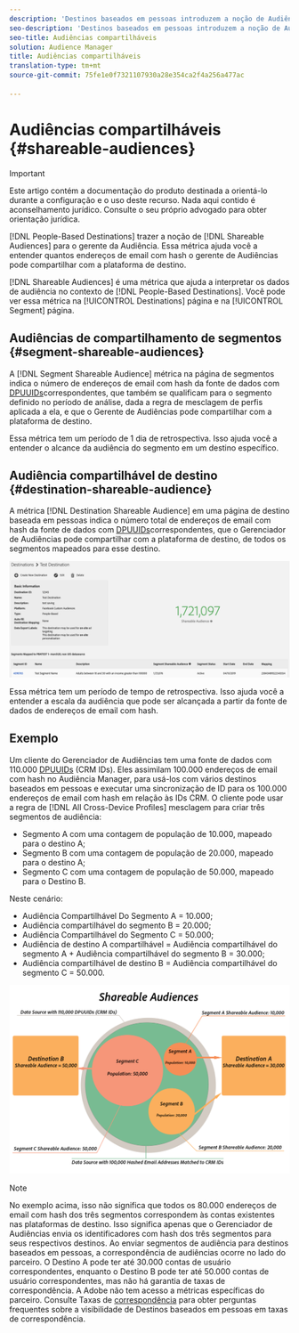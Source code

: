```yaml
---
description: 'Destinos baseados em pessoas introduzem a noção de Audiências compartilháveis ao Gerenciador de Audiências. Essa métrica ajuda você a entender quantos endereços de email com hash o gerente de Audiências pode compartilhar com a plataforma de destino. '
seo-description: 'Destinos baseados em pessoas introduzem a noção de Audiências compartilháveis ao Gerenciador de Audiências. Essa métrica ajuda você a entender quantos endereços de email com hash o gerente de Audiências pode compartilhar com a plataforma de destino. '
seo-title: Audiências compartilháveis
solution: Audience Manager
title: Audiências compartilháveis
translation-type: tm+mt
source-git-commit: 75fe1e0f7321107930a28e354ca2f4a256a477ac

---
```



# Audiências compartilháveis {#shareable-audiences}

>[!IMPORTANT]
>Este artigo contém a documentação do produto destinada a orientá-lo durante a configuração e o uso deste recurso. Nada aqui contido é aconselhamento jurídico. Consulte o seu próprio advogado para obter orientação jurídica.

[!DNL People-Based Destinations] trazer a noção de [!DNL Shareable Audiences] para o gerente da Audiência. Essa métrica ajuda você a entender quantos endereços de email com hash o gerente de Audiências pode compartilhar com a plataforma de destino.

[!DNL Shareable Audiences] é uma métrica que ajuda a interpretar os dados de audiência no contexto de [!DNL People-Based Destinations]. Você pode ver essa métrica na [!UICONTROL Destinations] página e na [!UICONTROL Segment] página.

## Audiências de compartilhamento de segmentos {#segment-shareable-audiences}

A [!DNL Segment Shareable Audience] métrica na página de segmentos indica o número de endereços de email com hash da fonte de dados com [DPUUIDs](../../reference/ids-in-aam.md)correspondentes, que também se qualificam para o segmento definido no período de análise, dada a regra de mesclagem de perfis aplicada a ela, e que o Gerente de Audiências pode compartilhar com a plataforma de destino.

Essa métrica tem um período de 1 dia de retrospectiva. Isso ajuda você a entender o alcance da audiência do segmento em um destino específico.

## Audiência compartilhável de destino {#destination-shareable-audience}

A métrica [!DNL Destination Shareable Audience] em uma página de destino baseada em pessoas indica o número total de endereços de email com hash da fonte de dados com [DPUUIDs](../../reference/ids-in-aam.md)correspondentes, que o Gerenciador de Audiências pode compartilhar com a plataforma de destino, de todos os segmentos mapeados para esse destino.

![audiências compartilháveis](assets/dest-shareable-audiences.png)

Essa métrica tem um período de tempo de retrospectiva. Isso ajuda você a entender a escala da audiência que pode ser alcançada a partir da fonte de dados de endereços de email com hash.

## Exemplo

Um cliente do Gerenciador de Audiências tem uma fonte de dados com 110.000 [DPUUIDs](../../reference/ids-in-aam.md) (CRM IDs). Eles assimilam 100.000 endereços de email com hash no Audiência Manager, para usá-los com vários destinos baseados em pessoas e executar uma sincronização de ID para os 100.000 endereços de email com hash em relação às IDs CRM. O cliente pode usar a regra de [!DNL All Cross-Device Profiles] mesclagem para criar três segmentos de audiência:

* Segmento A com uma contagem de população de 10.000, mapeado para o destino A;
* Segmento B com uma contagem de população de 20.000, mapeado para o destino A;
* Segmento C com uma contagem de população de 50.000, mapeado para o Destino B.

Neste cenário:

* Audiência Compartilhável Do Segmento A = 10.000;
* Audiência compartilhável do segmento B = 20.000;
* Audiência Compartilhável do Segmento C = 50.000;
* Audiência de destino A compartilhável = Audiência compartilhável do segmento A + Audiência compartilhável do segmento B = 30.000;
* Audiência compartilhável de destino B = Audiência compartilhável do segmento C = 50.000.

![diagrama de audiências compartilhável](assets/shareable-audiences.png)

>[!NOTE]
>
>No exemplo acima, isso não significa que todos os 80.000 endereços de email com hash dos três segmentos correspondem às contas existentes nas plataformas de destino. Isso significa apenas que o Gerenciador de Audiências envia os identificadores com hash dos três segmentos para seus respectivos destinos. Ao enviar segmentos de audiência para destinos baseados em pessoas, a correspondência de audiências ocorre no lado do parceiro. O Destino A pode ter até 30.000 contas de usuário correspondentes, enquanto o Destino B pode ter até 50.000 contas de usuário correspondentes, mas não há garantia de taxas de correspondência. A Adobe não tem acesso a métricas específicas do parceiro. Consulte Taxas de [correspondência](../../faq/faq-people-based-destinations.md#match-rates) para obter perguntas frequentes sobre a visibilidade de Destinos baseados em pessoas em taxas de correspondência.
